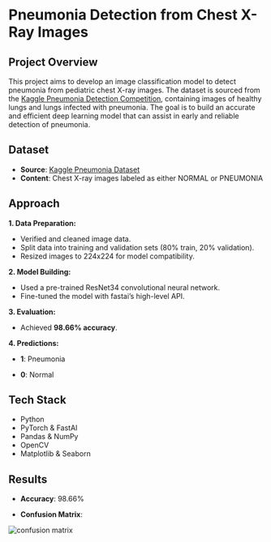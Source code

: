 # Pneumonia Detection from Chest X-Ray Images

## Project Overview

This project aims to develop an image classification model to detect pneumonia from pediatric chest X-ray images. The dataset is sourced from the [Kaggle Pneumonia Detection Competition](https://www.kaggle.com/competitions/pnevmoniya/overview), containing images of healthy lungs and lungs infected with pneumonia.
The goal is to build an accurate and efficient deep learning model that can assist in early and reliable detection of pneumonia.

## Dataset

* __Source__: [Kaggle Pneumonia Dataset](https://www.kaggle.com/competitions/pnevmoniya/data)
* __Content__: Chest X-ray images labeled as either NORMAL or PNEUMONIA

## Approach

__1. Data Preparation:__

* Verified and cleaned image data.
* Split data into training and validation sets (80% train, 20% validation).
* Resized images to 224x224 for model compatibility.

__2. Model Building:__

* Used a pre-trained ResNet34 convolutional neural network.
* Fine-tuned the model with fastai’s high-level API.

__3. Evaluation:__

* Achieved __98.66% accuracy__.

__4. Predictions:__

* __1__: Pneumonia

* __0__: Normal

## Tech Stack

* Python
* PyTorch & FastAI
* Pandas & NumPy
* OpenCV
* Matplotlib & Seaborn

## Results

* __Accuracy__: 98.66%

* __Confusion Matrix__:

![confusion matrix](https://github.com/user-attachments/assets/a9ea11c1-bcb5-4826-9160-c4ec1ed7ff7d)
